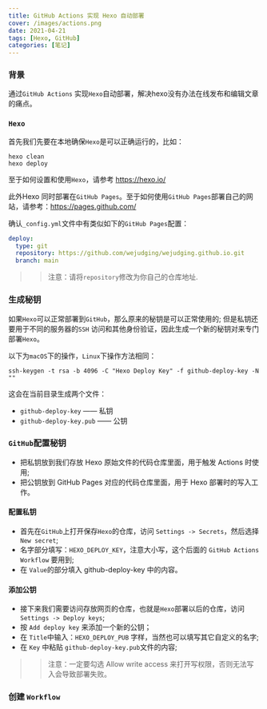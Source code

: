 ```yaml
---
title: GitHub Actions 实现 Hexo 自动部署
cover: /images/actions.png
date: 2021-04-21
tags: [Hexo, GitHub]
categories: [笔记]
---
```

### 背景
通过`GitHub Actions` 实现`Hexo`自动部署，解决hexo没有办法在线发布和编辑文章的痛点。


### `Hexo`
首先我们先要在本地确保`Hexo`是可以正确运行的，比如：
```shell
hexo clean
hexo deploy
```

至于如何设置和使用`Hexo`，请参考 https://hexo.io/

此外Hexo 同时部署在`GitHub Pages`。至于如何使用`GitHub Pages`部署自己的网站，请参考：https://pages.github.com/

确认`_config.yml`文件中有类似如下的`GitHub Pages`配置：

```yml
deploy:
  type: git
  repository: https://github.com/wejudging/wejudging.github.io.git
  branch: main
```

>> 注意：请将`repository`修改为你自己的仓库地址.


### 生成秘钥
如果`Hexo`可以正常部署到`GitHub`，那么原来的秘钥是可以正常使用的;
但是私钥还要用于不同的服务器的`SSH` 访问和其他身份验证，因此生成一个新的秘钥对来专门部署`Hexo`。

以下为`macOS`下的操作，`Linux`下操作方法相同：
```shell
ssh-keygen -t rsa -b 4096 -C "Hexo Deploy Key" -f github-deploy-key -N ""
```
这会在当前目录生成两个文件：
- `github-deploy-key` —— 私钥
- `github-deploy-key.pub` —— 公钥

### `GitHub`配置秘钥

* 把私钥放到我们存放 Hexo 原始文件的代码仓库里面，用于触发 Actions 时使用;
* 把公钥放到 GitHub Pages 对应的代码仓库里面，用于 Hexo 部署时的写入工作。

#### 配置私钥
- 首先在`GitHub`上打开保存`Hexo`的仓库，访问 `Settings -> Secrets`，然后选择 `New secret`;
- 名字部分填写：`HEXO_DEPLOY_KEY`，注意大小写，这个后面的 `GitHub Actions Workflow` 要用到;
- 在 `Value`的部分填入 github-deploy-key 中的内容。

#### 添加公钥

- 接下来我们需要访问存放网页的仓库，也就是`Hexo`部署以后的仓库，访问 `Settings -> Deploy keys`;
- 按 `Add deploy key` 来添加一个新的公钥；
- 在 `Title`中输入：`HEXO_DEPLOY_PUB` 字样，当然也可以填写其它自定义的名字;
- 在 `Key` 中粘贴 `github-deploy-key.pub`文件的内容;

>> 注意：一定要勾选 Allow write access 来打开写权限，否则无法写入会导致部署失败。

### 创建 `Workflow`







